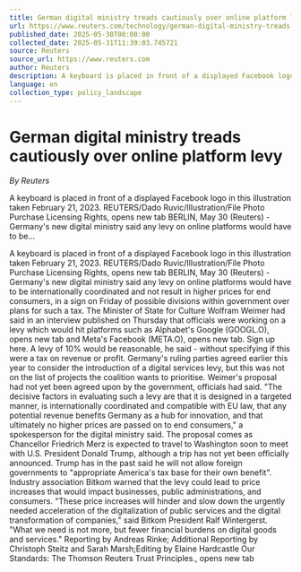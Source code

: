 ```yaml
---
title: German digital ministry treads cautiously over online platform levy
url: https://www.reuters.com/technology/german-digital-ministry-treads-cautiously-over-online-platform-levy-2025-05-30/
published_date: 2025-05-30T00:00:00
collected_date: 2025-05-31T11:39:03.745721
source: Reuters
source_url: https://www.reuters.com
author: Reuters
description: A keyboard is placed in front of a displayed Facebook logo in this illustration taken February 21, 2023. REUTERS/Dado Ruvic/Illustration/File Photo Purchase Licensing Rights, opens new tab BERLIN, May 30 (Reuters) - Germany's new digital ministry said any levy on online platforms would have to be...
language: en
collection_type: policy_landscape
---
```


# German digital ministry treads cautiously over online platform levy

*By Reuters*

A keyboard is placed in front of a displayed Facebook logo in this illustration taken February 21, 2023. REUTERS/Dado Ruvic/Illustration/File Photo Purchase Licensing Rights, opens new tab BERLIN, May 30 (Reuters) - Germany's new digital ministry said any levy on online platforms would have to be...

A keyboard is placed in front of a displayed Facebook logo in this illustration taken February 21, 2023. REUTERS/Dado Ruvic/Illustration/File Photo Purchase Licensing Rights, opens new tab BERLIN, May 30 (Reuters) - Germany's new digital ministry said any levy on online platforms would have to be internationally coordinated and not result in higher prices for end consumers, in a sign on Friday of possible divisions within government over plans for such a tax. The Minister of State for Culture Wolfram Weimer had said in an interview published on Thursday that officials were working on a levy which would hit platforms such as Alphabet's Google (GOOGL.O), opens new tab and Meta's Facebook (META.O), opens new tab. Sign up here. A levy of 10% would be reasonable, he said - without specifying if this were a tax on revenue or profit. Germany's ruling parties agreed earlier this year to consider the introduction of a digital services levy, but this was not on the list of projects the coalition wants to prioritise. Weimer's proposal had not yet been agreed upon by the government, officials had said. "The decisive factors in evaluating such a levy are that it is designed in a targeted manner, is internationally coordinated and compatible with EU law, that any potential revenue benefits Germany as a hub for innovation, and that ultimately no higher prices are passed on to end consumers," a spokesperson for the digital ministry said. The proposal comes as Chancellor Friedrich Merz is expected to travel to Washington soon to meet with U.S. President Donald Trump, although a trip has not yet been officially announced. Trump has in the past said he will not allow foreign governments to "appropriate America's tax base for their own benefit". Industry association Bitkom warned that the levy could lead to price increases that would impact businesses, public administrations, and consumers. "These price increases will hinder and slow down the urgently needed acceleration of the digitalization of public services and the digital transformation of companies," said Bitkom President Ralf Wintergerst. "What we need is not more, but fewer financial burdens on digital goods and services." Reporting by Andreas Rinke; Additional Reporting by Christoph Steitz and Sarah Marsh;Editing by Elaine Hardcastle Our Standards: The Thomson Reuters Trust Principles., opens new tab